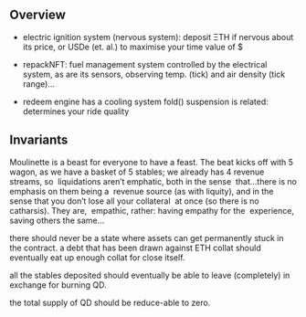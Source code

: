 
## Overview 

- electric ignition system (nervous system):
deposit ΞTH if nervous about its price,
or USDe (et. al.) to maximise your time value of $

- repackNFT: fuel management system
controlled by the electrical system,
as are its sensors, observing temp.
(tick) and air density (tick range)...

- redeem engine has a cooling system
fold() suspension is related: 
determines your ride quality 

## Invariants

Moulinette is a beast for everyone to have a feast. 
The beat kicks off with 5 wagon, as we have a basket
of 5 stables; we already has 4 revenue streams, so  liquidations aren’t emphatic, both in the sense  that…there is no emphasis on them being a  revenue source (as with liquity), and in the  sense that you don’t lose all your collateral  at once (so there is no catharsis). They are,  empathic, rather: having empathy for the  experience, saving others the same…

there should never be a state where assets can get permanently stuck in the contract.
a debt that has been drawn against ETH collat should eventually eat up enough collat for close itself.

all the stables deposited should eventually be able to leave (completely) in exchange for burning QD. 

the total supply of QD should be reduce-able to zero. 

